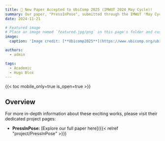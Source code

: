 ```yaml
---
title: 🎉 New Paper Accepted to UbiComp 2025 (IMWUT 2024 May Cycle)!
summary: Our paper, "PressInPose", submitted through the IMWUT 'May Cycle', has been accepted and will be presented at UbiComp 2025! We're looking forward to sharing our findings with the pervasive computing community. 
date: 2024-11-21

# Featured image
# Place an image named `featured.jpg/png` in this page's folder and customize its options here.
image:
  caption: 'Image credit: [**Ubicomp2025**](https://www.ubicomp.org/ubicomp-iswc-2025/)'

authors:
  - admin

tags:
  - Academic
  - Hugo Blox
---
```


{{< toc mobile_only=true is_open=true >}}

## Overview

For more in-depth information about these exciting works, please visit their dedicated project pages:

*   **PressInPose:** [Explore our full paper here]({{< relref "project/PressInPose" >}})
